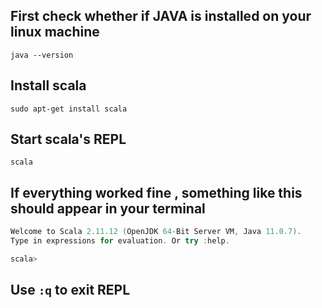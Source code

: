 ## First check whether if JAVA is installed on your linux machine
`` java --version ``

## Install scala 
`` sudo apt-get install scala ``

## Start scala's REPL
`` scala ``

## If everything worked fine , something like this should appear in your terminal
```scala
Welcome to Scala 2.11.12 (OpenJDK 64-Bit Server VM, Java 11.0.7).
Type in expressions for evaluation. Or try :help.

scala>
```

## Use `` :q `` to exit REPL